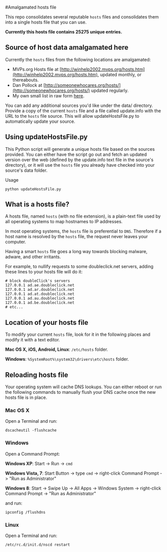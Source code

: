 #Amalgamated hosts file

This repo consolidates several reputable `hosts` files and consolidates them into a single hosts file that you can use.

**Currently this hosts file contains 25275 unique entries.**

## Source of host data amalgamated here

Currently the `hosts` files from the following locations are amalgamated:

* MVPs.org Hosts file at [http://winhelp2002.mvps.org/hosts.htm](http://winhelp2002.mvps.org/hosts.htm), updated monthly, or thereabouts.
* Dan Pollock at [http://someonewhocares.org/hosts/](http://someonewhocares.org/hosts/) updated regularly.
* My own small list in raw form [here](https://raw.github.com/StevenBlack/hosts/master/data/StevenBlack/hosts).

You can add any additional sources you'd like under the data/ directory. Provide a copy of the current `hosts` file and a file called
update.info with the URL to the `hosts` file source. This will allow updateHostsFile.py to automatically update your source.

## Using updateHostsFile.py

This Python script will generate a unique hosts file based on the sources provided. You can either have the script go out and fetch an updated version over the web (defined by the update.info text file in the source's directory), or it will use the `hosts` file you already have checked into your source's data folder.

Usage

    python updateHostsFile.py

## What is a hosts file?

A hosts file, named `hosts` (with no file extension), is a plain-text file used by all operating systems to map hostnames to IP addresses. 

In most operating systems, the `hosts` file is preferential to `DNS`.  Therefore if a host name is resolved by the `hosts` file, the request never leaves your computer.

Having a smart `hosts` file goes a long way towards blocking malware, adware, and other irritants.

For example, to nullify requests to some doubleclick.net servers, adding these lines to your hosts file will do it:

    # block doubleClick's servers
    127.0.0.1 ad.ae.doubleclick.net
    127.0.0.1 ad.ar.doubleclick.net
    127.0.0.1 ad.at.doubleclick.net
    127.0.0.1 ad.au.doubleclick.net
    127.0.0.1 ad.be.doubleclick.net
    # etc...



## Location of your hosts file
To modify your current `hosts` file, look for it in the following places and modify it with a text editor.

**Mac OS X, iOS, Android, Linux**: `/etc/hosts` folder.

**Windows**: `%SystemRoot%\system32\drivers\etc\hosts` folder.

## Reloading hosts file
Your operating system will cache DNS lookups. You can either reboot or run the following commands to manually flush your DNS cache once the new hosts file is in place.

### Mac OS X
Open a Terminal and run:

`dscacheutil -flushcache`

### Windows
Open a Command Prompt:

**Windows XP**: Start -> Run -> `cmd`

**Windows Vista, 7**: Start Button -> type `cmd` -> right-click Command Prompt -> "Run as Administrator"

**Windows 8**: Start -> Swipe Up -> All Apps -> Windows System -> right-click Command Prompt -> "Run as Administrator"

and run:

`ipconfig /flushdns`

### Linux
Open a Terminal and run:

`/etc/rc.d/init.d/nscd restart`
